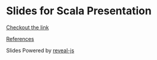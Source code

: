 # Slides for Scala Presentation


[Checkout the link](http://vishnu667.github.io/slides/)


[References](References.md)

Slides Powered by [reveal-js](http://lab.hakim.se/reveal-js)
